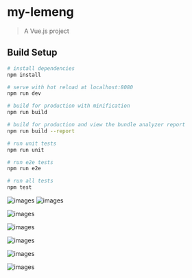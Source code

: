 # my-lemeng

> A Vue.js project

## Build Setup

``` bash
# install dependencies
npm install

# serve with hot reload at localhost:8080
npm run dev

# build for production with minification
npm run build

# build for production and view the bundle analyzer report
npm run build --report

# run unit tests
npm run unit

# run e2e tests
npm run e2e

# run all tests
npm test
```
<!-- 首页 -->
![images](https://github.com/hanxubin199502/myall/blob/master/src/assets/1inx.jpg)
![images](https://github.com/hanxubin199502/myall/blob/master/src/assets/2inx.jpg)
<!-- 发现 -->
![images](https://github.com/hanxubin199502/myall/blob/master/src/assets/3inx.jpg)
<!-- 分类 -->
![images](https://github.com/hanxubin199502/myall/blob/master/src/assets/4inx.jpg)
<!-- 购物车 -->
![images](https://github.com/hanxubin199502/myall/blob/master/src/assets/5inx.jpg)
<!-- 我的 -->
![images](https://github.com/hanxubin199502/myall/blob/master/src/assets/6inx.jpg)
<!-- 二级导航划到顶部悬浮 -->
![images](https://github.com/hanxubin199502/myall/blob/master/src/assets/7inx.jpg)
